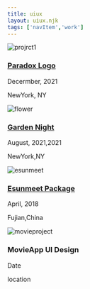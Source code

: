 ```yaml
---
title: uiux
layout: uiux.njk
tags: ['navItem','work']
---
```

<main class="uiux">
     <div class="pjcard">
        <a href="#"></a>
       <img src="/images/paradox.jpg" alt="projrct1">
       <div class="card_text">
         <h3><a href="/pj_paradox"> Paradox Logo</a></h3>
         <p>Decermber, 2021 </p>
         <p>NewYork, NY<p>
         </div>
     </div>
     <div class="pjcard">
       <img src="/images/flower.jpg" alt="flower">
       <div class="card_text">
       <h3><a href="/pj_flower">Garden Night</a></h3>
       <p>August, 2021,2021 </p>
       <p>NewYork,NY</p>
       </div>
     </div>
     <div class="pjcard">
       <img src="/images/esunmeet.jpg" alt="esunmeet">
       <div class="card_text">
       <h3><a href="/pj_esunmeetpackage">Esunmeet Package</a></h3>
       <p> April, 2018 <p>
       <p>Fujian,China<p>
       </div>
     </div>
     <div class="pjcard">
       <img src="/images/movie.jpg" alt="movieproject">
       <div class="card_text">
       <h3>MovieApp UI Design </h3>
       <p>Date </p>
       <p>location</p>
       </div>
     </div>
     
     
   </main>
